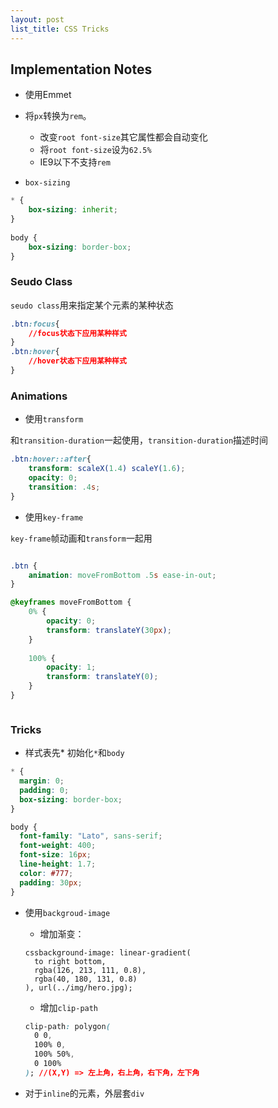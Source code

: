 ```yaml
---
layout: post
list_title: CSS Tricks
---
```



## Implementation Notes

- 使用Emmet

- 将`px`转换为`rem`。
	- 改变`root font-size`其它属性都会自动变化
	- 将`root font-size`设为`62.5%`
	- IE9以下不支持`rem`
- `box-sizing`

```css
* {
    box-sizing: inherit;
}
  
body {
	box-sizing: border-box;
}

``` 


### Seudo Class

`seudo class`用来指定某个元素的某种状态

```css
.btn:focus{
	//focus状态下应用某种样式
}
.btn:hover{
	//hover状态下应用某种样式
}

```

### Animations

- 使用`transform`

和`transition-duration`一起使用，`transition-duration`描述时间

```css
.btn:hover::after{
    transform: scaleX(1.4) scaleY(1.6);   
    opacity: 0;
    transition: .4s;
}
```

- 使用`key-frame`

`key-frame`帧动画和`transform`一起用

```css

.btn {
    animation: moveFromBottom .5s ease-in-out;
}

@keyframes moveFromBottom {
    0% {
        opacity: 0;	
        transform: translateY(30px); 
    }
    
    100% {
        opacity: 1;
        transform: translateY(0);
    }
}



```


### Tricks

- 样式表先* 初始化`*`和`body`

```css
* {
  margin: 0;
  padding: 0;
  box-sizing: border-box;
}

body {
  font-family: "Lato", sans-serif;
  font-weight: 400;
  font-size: 16px;
  line-height: 1.7;
  color: #777;
  padding: 30px;
}
```

- 使用`backgroud-image`
	- 增加渐变：
  	
  	```
  	cssbackground-image: linear-gradient(
      to right bottom,
      rgba(126, 213, 111, 0.8),
      rgba(40, 180, 131, 0.8)
    ), url(../img/hero.jpg);
    ```
	- 增加`clip-path`

  ```css
  clip-path: polygon(
    0 0,
    100% 0,
    100% 50%,
    0 100%
  ); //(X,Y) => 左上角，右上角，右下角，左下角
  ```

- 对于`inline`的元素，外层套`div`


